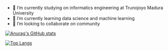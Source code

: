 <!-- [![header_2](https://raw.githubusercontent.com/adimasmudi/adimasmudi/main/header_new.png)](https://adimasmudi.github.io/portofolio/) -->

<!-- ### Hello folks 👋 -->


<!--
**adimasmudi/adimasmudi** is a ✨ _special_ ✨ repository because its `README.md` (this file) appears on your GitHub profile.

Here are some ideas to get you started:

-->


- 🔭 I’m currently studying on informatics engineering at Trunojoyo Madura University
- 🌱 I’m currently learning data science and machine learning
- 👯 I’m looking to collaborate on community
<!-- - 🤔 I’m looking for help with  -->
<!-- - 💬 Ask me about programming,  -->
<!-- - 📫 How to reach me:  -->
<!-- - 😄 Pronouns: ...
- ⚡ Fun fact: ... -->

[![Anurag's GitHub stats](https://github-readme-stats.vercel.app/api?username=adimasmudi&show_icons=true&theme=radical)](https://github.com/adimasmudi/github-readme-stats)

[![Top Langs](https://github-readme-stats.vercel.app/api/top-langs/?username=adimasmudi&langs_count=5)](https://github.com/adimasmudi/github-readme-stats)
